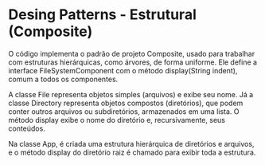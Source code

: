<h1>Desing Patterns - Estrutural (Composite)</h1>

O código implementa o padrão de projeto Composite, usado para trabalhar com estruturas hierárquicas, como árvores, de forma uniforme. Ele define a interface FileSystemComponent com o método display(String indent), comum a todos os componentes.

A classe File representa objetos simples (arquivos) e exibe seu nome. Já a classe Directory representa objetos compostos (diretórios), que podem conter outros arquivos ou subdiretórios, armazenados em uma lista. O método display exibe o nome do diretório e, recursivamente, seus conteúdos.

Na classe App, é criada uma estrutura hierárquica de diretórios e arquivos, e o método display do diretório raiz é chamado para exibir toda a estrutura.
